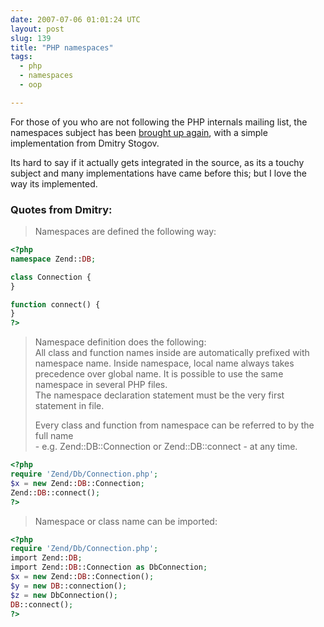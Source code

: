```yaml
---
date: 2007-07-06 01:01:24 UTC
layout: post
slug: 139
title: "PHP namespaces"
tags:
  - php
  - namespaces
  - oop

---
```

<p>For those of you who are not following the PHP internals mailing list, the namespaces subject has been <a href="http://marc.info/?t=118355328300005&r=1&w=2">brought up again</a>, with a simple implementation from Dmitry Stogov.</p>

<p>Its hard to say if it actually gets integrated in the source, as its a touchy subject and many implementations have came before this; but I love the way its implemented.</p>

<h3>Quotes from Dmitry:</h3>

<blockquote>

<p>Namespaces are defined the following way:</p>

</blockquote>

```php
<?php
namespace Zend::DB;

class Connection {
}

function connect() {
}
?>
```

<blockquote>

<p>Namespace definition does the following:<br />
All class and function names inside are automatically prefixed with namespace name. Inside namespace, local name always takes precedence over global name. It is possible to use the same namespace in several PHP files.<br />
The namespace declaration statement must be the very first statement in file.<br />
</p>

<p>Every class and function from namespace can be referred to by the full name<br />
- e.g. Zend::DB::Connection or Zend::DB::connect - at any time.</p>

</blockquote>

```php
<?php
require 'Zend/Db/Connection.php';
$x = new Zend::DB::Connection;
Zend::DB::connect();
?>
```

<blockquote>
<p>Namespace or class name can be imported:</p>
</blockquote>


```php
<?php
require 'Zend/Db/Connection.php';
import Zend::DB;
import Zend::DB::Connection as DbConnection;
$x = new Zend::DB::Connection();
$y = new DB::connection();
$z = new DbConnection();
DB::connect();
?>
```

